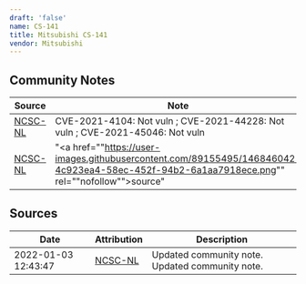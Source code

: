 ```yaml
---
draft: 'false'
name: CS-141
title: Mitsubishi CS-141
vendor: Mitsubishi
---
```




## Community Notes
| Source | Note |
| --- | --- |
| [NCSC-NL](https://github.com/NCSC-NL/log4shell/blob/main/software/README.md) | CVE-2021-4104: Not vuln ; CVE-2021-44228: Not vuln ; CVE-2021-45046: Not vuln </ul> |
| [NCSC-NL](https://github.com/NCSC-NL/log4shell/blob/main/software/README.md) | "<a href=""https://user-images.githubusercontent.com/89155495/146846042-4c923ea4-58ec-452f-94b2-6a1aa7918ece.png"" rel=""nofollow"">source</a>" |

## Sources
| Date | Attribution | Description |
| --- | --- | --- |
| 2022-01-03 12:43:47 | [NCSC-NL](https://github.com/NCSC-NL/log4shell/blob/main/software/README.md) | Updated community note. Updated community note.  |
